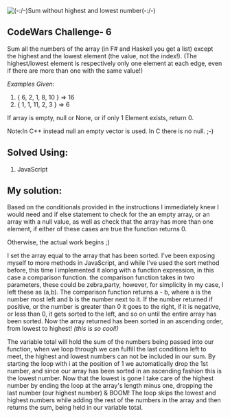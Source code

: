 ![(-\:/-)Sum without highest and lowest number(-\:/-)](file:///Users/ass/Desktop/codewars-problem.png)

## CodeWars Challenge- 6

Sum all the numbers of the array (in F# and Haskell you get a list) except the highest and the lowest element (the value, not the index!).
(The highest/lowest element is respectively only one element at each edge, even if there are more than one with the same value!)


*Examples Given:*

1. { 6, 2, 1, 8, 10 } => 16
2. { 1, 1, 11, 2, 3 } => 6

If array is empty, null or None, or if only 1 Element exists, return 0.

Note:In C++ instead null an empty vector is used. In C there is no null. ;-)

## Solved Using:

1. JavaScript

## My solution:

Based on the conditionals provided in the instructions I immediately knew I would need and if else statement to check for the an empty array, or an array with a null value, as well as check that the array has more than one element, if either of these cases are true the function returns 0.

Otherwise, the actual work begins ;)

I set the array equal to the array that has been sorted.
I've been exposing myself to more methods in JavaScript, and while I've used the sort method before, this time I implemented it along with a function expression, in this case a comparison function. the comparison function takes in two parameters, these could be zebra,party, however, for simplicity in my case, I left these as (a,b). The comparison function returns a - b, where a is the number most left and b is the number next to it. If the number returned if positive, or the number is greater than 0 it goes to the right, if it is negative, or less than 0, it gets sorted to the left, and so on until the entire array has been sorted.  Now the array returned has been sorted in an ascending order, from lowest to highest! *(this is so cool!)*

The variable total will hold the sum of the numbers being passed into our function, when we loop through we can fulfill the last conditions left to meet, the highest and lowest numbers can not be included in our sum. By starting the loop with i at the position of 1 we automatically drop the 1st number, and since our array has been sorted in an ascending fashion this is the lowest number. Now that the lowest is gone I take care of the highest number by ending the loop at the array's length minus one, dropping the last number (our highest number) & BOOM! The loop skips the lowest and highest numbers while adding the rest of the numbers in the array and then returns the sum, being held in our variable total.
